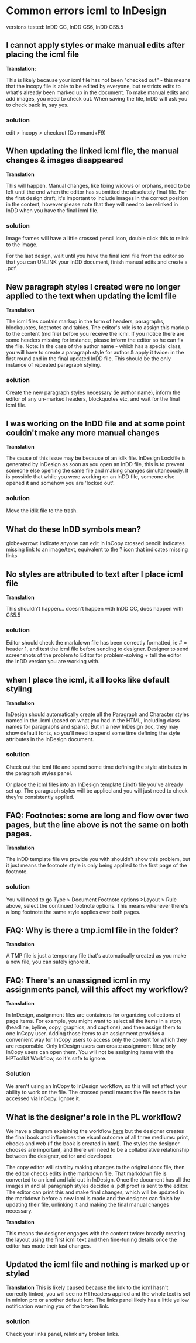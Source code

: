 # Common errors icml to InDesign

versions tested: InDD CC, InDD CS6, InDD CS5.5

## I cannot apply styles or make manual edits after placing the icml file

**Translation:**

This is likely because your icml file has not been "checked out" - this means that the incopy file is able to be edited by everyone, but restricts edits to what's already been marked up in the document.
To make manual edits and add images, you need to check out. When saving the file, InDD will ask you to check back in, say yes.

### solution
edit > incopy > checkout (Command+F9)

## When updating the linked icml file, the manual changes & images disappeared

**Translation**

This will happen. Manual changes, like fixing widows or orphans, need to be left until the end when the editor has submitted the absolutely final file. For the first design draft, it's important to include images in the correct position in the content, however please note that they will need to be relinked in InDD when you have the final icml file.

### solution
Image frames will have a little crossed pencil icon, double click this to relink to the image.

For the last design, wait until you have the final icml file from the editor so that you can UNLINK your InDD document, finish manual edits and create a .pdf.

## New paragraph styles I created were no longer applied to the text when updating the icml file

**Translation**

The icml files contain markup in the form of headers, paragraphs, blockquotes, footnotes and tables. The editor's role is to assign this markup to the content (md file) before you receive the icml. If you notice there are some headers missing for instance, please inform the editor so he can fix the file. Note: In the case of the author name - which has a special class, you will have to create a paragraph style for author & apply it twice: in the first round and in the final updated InDD file. This should be the only instance of repeated paragraph styling.

### solution
Create the new paragraph styles necessary (ie author name), inform the editor of any un-marked headers, blockquotes etc, and wait for the final icml file. 

## I was working on the InDD file and at some point couldn't make any more manual changes

**Translation**

The cause of this issue may be because of an idlk file. InDesign Lockfile is generated by InDesign as soon as you open an InDD file, this is to prevent someone else opening the same file and making changes simultaneously. It is possible that while you were working on an InDD file, someone else opened it and somehow you are 'locked out'. 

### solution
Move the idlk file to the trash. 

## What do these InDD symbols mean?

globe+arrow: indicate anyone can edit in InCopy
crossed pencil: indicates missing link to an image/text, equivalent to the ? icon that indicates missing links



## No styles are attributed to text after I place icml file

**Translation**

This shouldn't happen...
doesn't happen with InDD CC,
does happen with CS5.5

### solution
Editor should check the markdown file has been correctly formatted, ie # = header 1, and test the icml file before sending to designer. Designer to send screenshots of the problem to Editor for problem-solving + tell the editor the InDD version you are working with.

## when I place the icml, it all looks like default styling

**Translation**

InDesign should automatically create all the Paragraph and Character styles named in the .icml (based on what you had in the HTML, including class names for paragraphs and spans). But in a new InDesign doc, they may show default fonts, so you'll need to spend some time defining the style attributes in the InDesign document.

### solution

Check out the icml file and spend some time defining the style attributes in the paragraph styles panel.

Or place the icml files into an InDesign template (.indt) file you've already set up. The paragraph styles will be applied and you will just need to check they're consistently applied.

## FAQ: Footnotes: some are long and flow over two pages, but the line above is not the same on both pages.

**Translation**

The inDD template file we provide you with shouldn't show this problem, but it just means the footnote style is only being applied to the first page of the footnote.

### solution
You will need to go Type > Document Footnote options >Layout > Rule above, select the continued footnote options. This means whenever there's a long footnote the same style applies over both pages.

## FAQ: Why is there a tmp.icml file in the folder?

**Translation**

A TMP file is just a temporary file that's automatically created as you make a new file, you can safely ignore it.

## FAQ: There's an unassigned icml in my assignments panel, will this affect my workflow?

**Translation**

In InDesign, assignment files are containers for organizing collections of page items. For example, you might want to select all the items in a story (headline, byline, copy, graphics, and captions), and then assign them to one InCopy user. Adding those items to an assignment provides a convenient way for InCopy users to access only the content for which they are responsible. Only InDesign users can create assignment files; only InCopy users can open them.
You will not be assigning items with the HPToolkit Workflow, so it's safe to ignore.

### Solution
We aren't using an InCopy to InDesign workflow, so this will not affect your ability to work on the file. The crossed pencil means the file needs to be accessed via InCopy. Ignore it.

## What is the designer's role in the PL workflow?

We have a diagram explaining the workflow <a href="ch001.xml">here</a> but the designer creates the final book and influences the visual outcome of all three mediums: print, ebooks and web (if the book is created in html). The styles the designer chooses are important, and there will need to be a collaborative relationship between the designer, editor and developer.

The copy editor will start by making changes to the original docx file, then the editor checks edits in the markdown file. That markdown file is converted to an icml and laid out in InDesign. Once the document has all the images in and all paragraph styles decided a .pdf proof is sent to the editor. The editor can print this and make final changes, which will be updated in the markdown before a new icml is made and the designer can finish by updating their file, unlinking it and making the final manual changes necessary.

**Translation**

This means the designer engages with the content twice: broadly creating the layout using the first icml text and then fine-tuning details once the editor has made their last changes.

## Updated the icml file and nothing is marked up or styled

**Translation**
This is likely caused because the link to the icml hasn't correctly linked, you will see no H1 headers applied and the whole text is set in minion pro or another default font. The links panel likely has a little yellow notification warning you of the broken link.

### solution
Check your links panel, relink any broken links.
 
